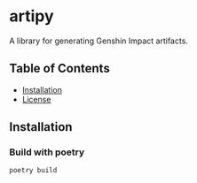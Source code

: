 # artipy

A library for generating Genshin Impact artifacts.

## Table of Contents

- [Installation](#installation)
- [License](LICENSE)

## Installation
### Build with poetry
```shell
poetry build
```